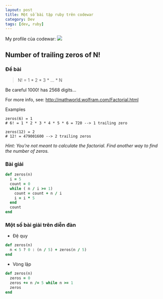 ```yaml
---
layout: post
title: Một số bài tập ruby trên codewar
category: Dev
tags: [dev, ruby]
---
```


My profile của codewar:
<img src="https://www.codewars.com/users/hientuminh/badges/large
"/>

## Number of trailing zeros of N!
### Đề bài
> N! = 1 * 2 * 3 * ... * N

Be careful 1000! has 2568 digits...

For more info, see: http://mathworld.wolfram.com/Factorial.html

Examples
```
zeros(6) = 1
# 6! = 1 * 2 * 3 * 4 * 5 * 6 = 720 --> 1 trailing zero

zeros(12) = 2
# 12! = 479001600 --> 2 trailing zeros
```
*Hint: You're not meant to calculate the factorial. Find another way to find the number of zeros.*
### Bài giải
```ruby
def zeros(n)
  i = 5
  count = 0
  while ( n / i >= 1)
    count = count + n / i
    i = i * 5
  end
  count
end
```
### Một số bài giải trên diễn đàn
- Đệ quy
```ruby
def zeros(n)
  n < 5 ? 0 : (n / 5) + zeros(n / 5)
end
```
- Vòng lặp
```ruby
def zeros(n)
  zeros = 0
  zeros += n /= 5 while n >= 1
  zeros
end
```